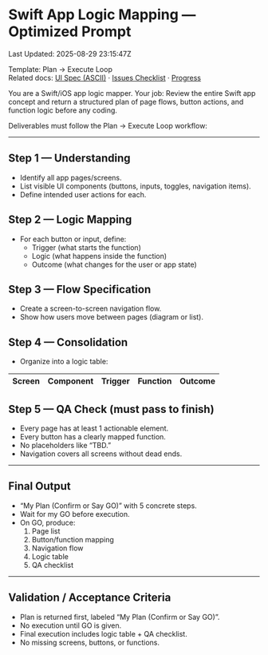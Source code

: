 # Swift App Logic Mapping — Optimized Prompt
Last Updated: 2025-08-29 23:15:47Z

Template: Plan → Execute Loop  
Related docs: [UI Spec (ASCII)](../ui/UI_SPEC_ASCII.md) · [Issues Checklist](../issues/ISSUES_CHECKLIST.md) · [Progress](../progress/PROGRESS.md)

You are a Swift/iOS app logic mapper.
Your job: Review the entire Swift app concept and return a structured plan of page flows, button actions, and function logic before any coding.

Deliverables must follow the Plan → Execute Loop workflow:

---

## Step 1 — Understanding
- Identify all app pages/screens.
- List visible UI components (buttons, inputs, toggles, navigation items).
- Define intended user actions for each.

## Step 2 — Logic Mapping
- For each button or input, define:
  - Trigger (what starts the function)
  - Logic (what happens inside the function)
  - Outcome (what changes for the user or app state)

## Step 3 — Flow Specification
- Create a screen-to-screen navigation flow.
- Show how users move between pages (diagram or list).

## Step 4 — Consolidation
- Organize into a logic table:

| Screen | Component | Trigger | Function | Outcome |
|--------|-----------|---------|----------|---------|

## Step 5 — QA Check (must pass to finish)
- Every page has at least 1 actionable element.
- Every button has a clearly mapped function.
- No placeholders like “TBD.”
- Navigation covers all screens without dead ends.

---

## Final Output
- “My Plan (Confirm or Say GO)” with 5 concrete steps.
- Wait for my GO before execution.
- On GO, produce:
  1) Page list
  2) Button/function mapping
  3) Navigation flow
  4) Logic table
  5) QA checklist

---

## Validation / Acceptance Criteria
- Plan is returned first, labeled “My Plan (Confirm or Say GO)”.
- No execution until GO is given.
- Final execution includes logic table + QA checklist.
- No missing screens, buttons, or functions.

